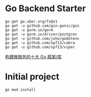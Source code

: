 # Go Backend Starter

```shell
go get go.uber.org/fx@v1
go get -u github.com/gin-gonic/gin
go get -u gorm.io/gorm
go get -u gorm.io/driver/postgres
go get -u github.com/joho/godotenv
go get -u github.com/spf13/cobra
go get -u github.com/spf13/viper
```

[构建微服务的十大 Go 框架/库](https://server.51cto.com/article/648455.html)


# Initial project
```shell
go mod install
```

